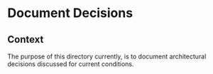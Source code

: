 # Document Decisions

## Context

The purpose of this directory currently, is to document architectural decisions discussed for current conditions.
